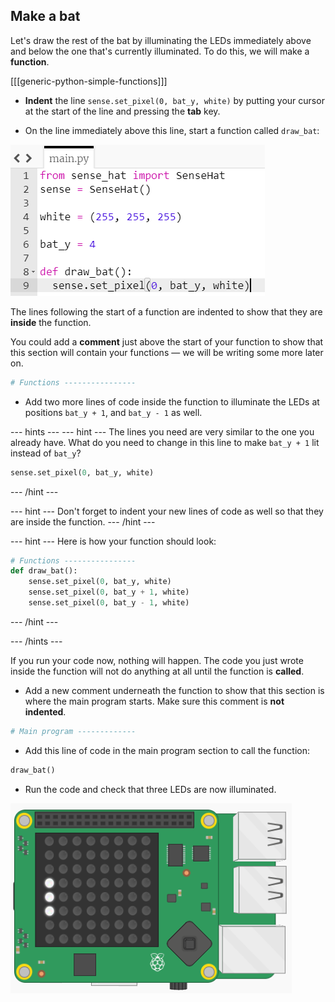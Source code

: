 ## Make a bat

Let's draw the rest of the bat by illuminating the LEDs immediately above and below the one that's currently illuminated. To do this, we will make a **function**.

[[[generic-python-simple-functions]]]

+ **Indent** the line `sense.set_pixel(0, bat_y, white)` by putting your cursor at the start of the line and pressing the **tab** key.

+ On the line immediately above this line, start a function called `draw_bat`:

![Indented part of function](images/indented-in-function.png)

The lines following the start of a function are indented to show that they are **inside** the function.

You could add a **comment** just above the start of your function to show that this section will contain your functions — we will be writing some more later on.

```python
# Functions ----------------
```

+ Add two more lines of code inside the function to illuminate the LEDs at positions `bat_y + 1`, and `bat_y - 1` as well.

--- hints ---
--- hint ---
The lines you need are very similar to the one you already have. What do you need to change in this line to make `bat_y + 1` lit instead of `bat_y`?

```python
sense.set_pixel(0, bat_y, white)
```
--- /hint ---

--- hint ---
Don't forget to indent your new lines of code as well so that they are inside the function.
--- /hint ---

--- hint ---
Here is how your function should look:

```python
# Functions ----------------
def draw_bat():
	sense.set_pixel(0, bat_y, white)
	sense.set_pixel(0, bat_y + 1, white)
	sense.set_pixel(0, bat_y - 1, white)
```

--- /hint ---

--- /hints ---

If you run your code now, nothing will happen. The code you just wrote inside the function will not do anything at all until the function is **called**.

+ Add a new comment underneath the function to show that this section is where the main program starts. Make sure this comment is **not indented**.

```python
# Main program -------------
```

+ Add this line of code in the main program section to call the function:

```python
draw_bat()
```

+ Run the code and check that three LEDs are now illuminated.

![Three LEDs](images/three-leds.png)
